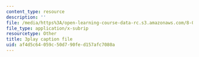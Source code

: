 ```yaml
---
content_type: resource
description: ''
file: /media/https%3A/open-learning-course-data-rc.s3.amazonaws.com/8-01sc-classical-mechanics-fall-2016/af4d5c64059c50d790fed157afc7080a_YLDRzy8Dcgo.vtt
file_type: application/x-subrip
resourcetype: Other
title: 3play caption file
uid: af4d5c64-059c-50d7-90fe-d157afc7080a
---
```

